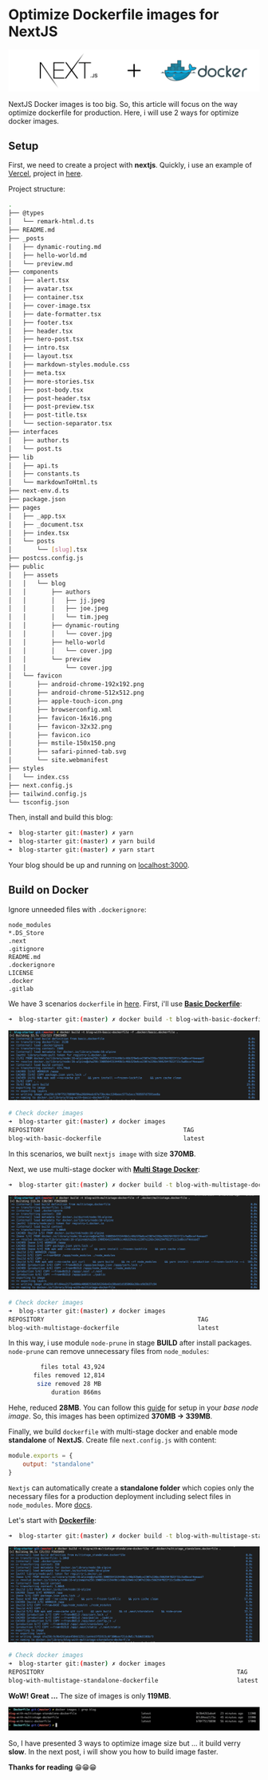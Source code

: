 # Optimize Dockerfile images for NextJS

![Background](asset/nextjs-docker.png)

NextJS Docker images is too big. So, this article will focus on the way optimize
dockerfile for production. Here, i will use 2 ways for optimize docker images.

## Setup

First, we need to create a project with **nextjs**. Quickly, i use an example of
[Vercel](https://vercel.com/), project in [here](https://github.com/vercel/next.js/tree/canary/examples/blog-starter).

Project structure:

```sh
.
├── @types
│   └── remark-html.d.ts
├── README.md
├── _posts
│   ├── dynamic-routing.md
│   ├── hello-world.md
│   └── preview.md
├── components
│   ├── alert.tsx
│   ├── avatar.tsx
│   ├── container.tsx
│   ├── cover-image.tsx
│   ├── date-formatter.tsx
│   ├── footer.tsx
│   ├── header.tsx
│   ├── hero-post.tsx
│   ├── intro.tsx
│   ├── layout.tsx
│   ├── markdown-styles.module.css
│   ├── meta.tsx
│   ├── more-stories.tsx
│   ├── post-body.tsx
│   ├── post-header.tsx
│   ├── post-preview.tsx
│   ├── post-title.tsx
│   └── section-separator.tsx
├── interfaces
│   ├── author.ts
│   └── post.ts
├── lib
│   ├── api.ts
│   ├── constants.ts
│   └── markdownToHtml.ts
├── next-env.d.ts
├── package.json
├── pages
│   ├── _app.tsx
│   ├── _document.tsx
│   ├── index.tsx
│   └── posts
│       └── [slug].tsx
├── postcss.config.js
├── public
│   ├── assets
│   │   └── blog
│   │       ├── authors
│   │       │   ├── jj.jpeg
│   │       │   ├── joe.jpeg
│   │       │   └── tim.jpeg
│   │       ├── dynamic-routing
│   │       │   └── cover.jpg
│   │       ├── hello-world
│   │       │   └── cover.jpg
│   │       └── preview
│   │           └── cover.jpg
│   └── favicon
│       ├── android-chrome-192x192.png
│       ├── android-chrome-512x512.png
│       ├── apple-touch-icon.png
│       ├── browserconfig.xml
│       ├── favicon-16x16.png
│       ├── favicon-32x32.png
│       ├── favicon.ico
│       ├── mstile-150x150.png
│       ├── safari-pinned-tab.svg
│       └── site.webmanifest
├── styles
│   └── index.css
├── next.config.js
├── tailwind.config.js
└── tsconfig.json
```

Then, install and build this blog:

```sh
➜  blog-starter git:(master) ✗ yarn
➜  blog-starter git:(master) ✗ yarn build
➜  blog-starter git:(master) ✗ yarn start
```

Your blog should be up and running on [localhost:3000](http://localhost:3000).

## Build on Docker

Ignore unneeded files with `.dockerignore`:

```.dockerignore
node_modules
*.DS_Store
.next
.gitignore
README.md
.dockerignore
LICENSE
.docker
.gitlab
```

We have 3 scenarios `dockerfile` in [here](blog-starter/.docker/). First, i'll
use **[Basic Dockerfile](blog-starter/.docker/basic.dockerfile)**:

```sh
➜  blog-starter git:(master) ✗ docker build -t blog-with-basic-dockerfile -f .docker/basic.dockerfile .
```

![basic](asset/build-basic.png)

```sh
# Check docker images
➜  blog-starter git:(master) ✗ docker images
REPOSITORY                                       TAG                               IMAGE ID       CREATED          SIZE
blog-with-basic-dockerfile                       latest                            b70f75178890   8 seconds ago    370MB
```

In this scenarios, we built `nextjs image` with size **370MB**.


Next, we use multi-stage docker with **[Multi Stage Docker](blog-starter/.docker/multistage.dockerfile)**:

```sh
➜  blog-starter git:(master) ✗ docker build -t blog-with-multistage-dockerfile -f .docker/multistage.dockerfile .
```

![multi](asset/build-m.png)

```sh
# Check docker images
➜  blog-starter git:(master) ✗ docker images
REPOSITORY                                           TAG                               IMAGE ID       CREATED           SIZE
blog-with-multistage-dockerfile                      latest                            07c84ea2173a   38 seconds ago    339MB
```

In this way, i use module `node-prune` in stage **BUILD** after install packages.
`node-prune` can remove unnecessary files from `node_modules`:

```sh
         files total 43,924
       files removed 12,814
        size removed 28 MB
            duration 866ms
```

Hehe, reduced **28MB**. You can follow this [guide](https://github.com/ductnn/Dockerfile/blob/master/nodejs/node/16/alpine/Dockerfile) for setup in your *base node image*. So, this images has been optimized
**370MB -> 339MB**.


Finally, we build `dockerfile` with multi-stage docker and enable mode **standalone**
of **NextJS**. Create file `next.config.js` with content:

```js
module.exports = {
    output: "standalone"
}
```

`Nextjs` can automatically create a **standalone folder** which copies only the
necessary files for a production deployment including select files in `node_modules`.
More [docs](https://nextjs.org/docs/advanced-features/output-file-tracing).

Let's start with **[Dockerfile](blog-starter/.docker/multistage_standalone.dockerfile)**:

```sh
➜  blog-starter git:(master) ✗ docker build -t blog-with-multistage-standalone-dockerfile -f .docker/multistage_standalone.dockerfile .
```

![standalone](asset/build-ms.png)

```sh
# Check docker images
➜  blog-starter git:(master) ✗ docker images
REPOSITORY                                                      TAG                     IMAGE ID       CREATED           SIZE
blog-with-multistage-standalone-dockerfile                      latest                  07c84ea2173a   38 seconds ago    119MB
```

**WoW! Great ...** The size of images is only **119MB**.

![3 images](asset/3-images.png)

So, I have presented 3 ways to optimize image size but ... it build verry **slow**.
In the next post, i will show you how to build image faster.

**Thanks for reading** 😁😁😁
